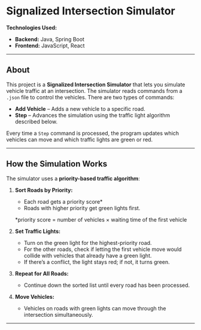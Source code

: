 # Signalized Intersection Simulator

**Technologies Used:**  
- **Backend:** Java, Spring Boot  
- **Frontend:** JavaScript, React  

---

## About

This project is a **Signalized Intersection Simulator** that lets you simulate vehicle traffic at an intersection. The simulator reads commands from a `.json` file to control the vehicles. There are two types of commands:

- **Add Vehicle** – Adds a new vehicle to a specific road.  
- **Step** – Advances the simulation using the traffic light algorithm described below.

Every time a `Step` command is processed, the program updates which vehicles can move and which traffic lights are green or red.

---

## How the Simulation Works

The simulator uses a **priority-based traffic algorithm**:

1. **Sort Roads by Priority:**  
   - Each road gets a priority score*  
   - Roads with higher priority get green lights first.
  
   *priority score = number of vehicles × waiting time of the first vehicle

2. **Set Traffic Lights:**  
   - Turn on the green light for the highest-priority road.  
   - For the other roads, check if letting the first vehicle move would collide with vehicles that already have a green light.  
   - If there’s a conflict, the light stays red; if not, it turns green.

3. **Repeat for All Roads:**  
   - Continue down the sorted list until every road has been processed.

4. **Move Vehicles:**  
   - Vehicles on roads with green lights can move through the intersection simultaneously.

---


